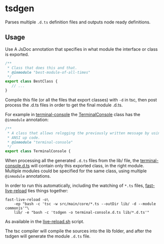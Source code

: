 # tsdgen

Parses multiple `.d.ts` definition files and outputs node ready
definitions.

## Usage

Use A JsDoc annotation that specifies in what module the interface or class is exported.

```typescript
/**
 * Class that does this and that.
 * @inmodule "best-module-of-all-times"
 */
export class BestClass {
   // ...
}
```

Compile this file (or all the files that export classes) with `-d` in tsc,
then post process the .d.ts files in order to get the final module .d.ts.

For example in [terminal-console](https://github.com/bmustiata/terminal-console/#terminal-console) the 
[TerminalConsole](https://github.com/bmustiata/terminal-console/blob/master/src/main/core/TerminalConsole.ts) class has the `@inmodule` annotation:

```typescript
/**
 * A class that allows relogging the previously written message by using the
 * ANSI up code.
 * @inmodule "terminal-console"
 */
export class TerminalConsole {
```

When processing all the generated `.d.ts` files from the lib/ file, the [terminal-console.d.ts](https://github.com/bmustiata/terminal-console/blob/master/terminal-console.d.ts) will contain only this exported class, in the right module. Multiple modules could be specified for the same class, using multiple `@inmodule` annotations.

In order to run this automatically, including the watching of `*.ts` files, [fast-live-reload](https://github.com/bmustiata/fast-live-reload#fast-live-reload) ties things together:

```
fast-live-reload -o\
    -ep "bash -c 'tsc -w src/main/core/*.ts --outDir lib/ -d --module commonjs'"\
    lib/ -e "bash -c 'tsdgen -o terminal-console.d.ts lib/*.d.ts'"
```

As available in the [live-reload.sh](https://github.com/bmustiata/terminal-console/blob/master/live-reload.sh) script.

The tsc compiler will compile the sources into the lib folder, and after the tsdgen will generate the module `.d.ts` file.

